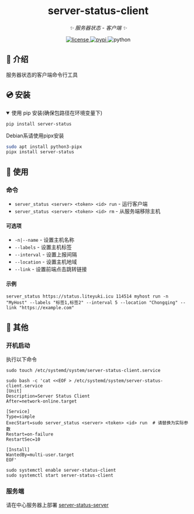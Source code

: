 
<div align="center">

# server-status-client

_✨ 服务器状态 - 客户端 ✨_


<a href="./LICENSE">
    <img src="https://img.shields.io/github/license/snowykami/server-status-client.svg" alt="license">
</a>
<a href="https://pypi.python.org/pypi/server-status">
    <img src="https://img.shields.io/pypi/v/server-status.svg" alt="pypi">
</a>
<img src="https://img.shields.io/badge/python-3.10+-blue.svg" alt="python">

</div>

## 📖 介绍

服务器状态的客户端命令行工具

## 💿 安装

<details open>
<summary>使用 pip 安装(确保包路径在环境变量下)</summary>

    pip install server-status

</details>

Debian系请使用pipx安装

```bash
sudo apt install python3-pipx
pipx install server-status
```

## 🎉 使用

### 命令

- `server_status <server> <token> <id> run` - 运行客户端
- `server_status <server> <token> <id> rm` - 从服务端移除主机

#### 可选项
- `-n|--name` - 设置主机名称
- `--labels` - 设置主机标签
- `--interval` - 设置上报间隔
- `--location` - 设置主机地域
- `--link` - 设置前端点击跳转链接

#### 示例
```shell
server_status https://status.liteyuki.icu 114514 myhost run -n "MyHost" --labels "标签1,标签2" --interval 5 --location "Chongqing" --link "https://example.com"
```

## 📝 其他

### 开机启动
执行以下命令
```shell
sudo touch /etc/systemd/system/server-status-client.service

sudo bash -c 'cat <<EOF > /etc/systemd/system/server-status-client.service
[Unit]
Description=Server Status Client
After=network-online.target

[Service]
Type=simple
ExecStart=sudo server_status <server> <token> <id> run  # 请替换为实际参数
Restart=on-failure
RestartSec=10

[Install]
WantedBy=multi-user.target
EOF'

sudo systemctl enable server-status-client
sudo systemctl start server-status-client
```

### 服务端

请在中心服务器上部署 [server-status-server](./../server-status-server)